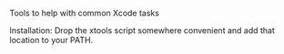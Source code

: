 Tools to help with common Xcode tasks

Installation: Drop the xtools script somewhere convenient and add that location to your PATH.